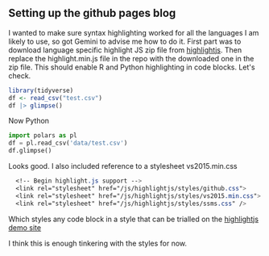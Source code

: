 ## Setting up the github pages blog

I wanted to make sure syntax highlighting worked for all the languages I am likely to use, so got Gemini to advise me how to do it. First part was to download language specific highlight JS zip file from [highlightjs](https://highlightjs.org/download). Then replace the highlight.min.js file in the repo with the downloaded one in the zip file. This should enable R and Python highlighting in code blocks. Let's check.

```r
library(tidyverse)
df <- read_csv("test.csv")
df |> glimpse()
```
Now Python

```Python
import polars as pl
df = pl.read_csv('data/test.csv')
df.glimpse()
```

Looks good. I also included reference to a stylesheet vs2015.min.css

```css
  <!-- Begin highlight.js support -->
  <link rel="stylesheet" href="/js/highlightjs/styles/github.css">
  <link rel="stylesheet" href="/js/highlightjs/styles/vs2015.min.css">
  <link rel="stylesheet" href="/js/highlightjs/styles/ssms.css" /> 
```

Which styles any code block in a style that can be trialled on the [highlightjs demo site](https://highlightjs.org/demo)

I think this is enough tinkering with the styles for now.

